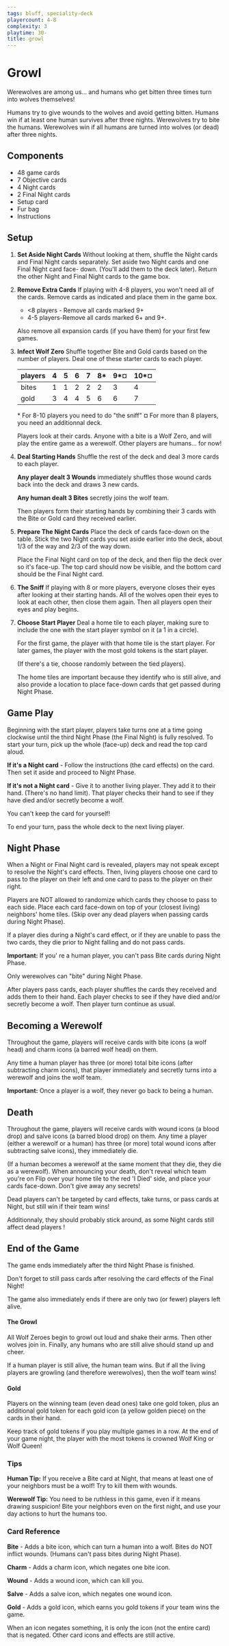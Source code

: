 ```yaml
---
tags: bluff, speciality-deck
playercount: 4-8
complexity: 3
playtime: 30-
title: growl
---
```

# Growl
Werewolves are among us... and humans who get bitten three times turn into wolves themselves!

Humans try to give wounds to the wolves and avoid getting bitten. Humans win if at least one human survives after three nights. Werewolves try to bite the humans. Werewolves win if all humans are turned into wolves (or dead) after three nights.

## Components
- 48 game cards
- 7 Objective cards
- 4 Night cards
- 2 Final Night cards
- Setup card
- Fur bag
- Instructions

## Setup
1. **Set Aside Night Cards**
    Without looking at them, shuffle the Night cards and Final Night cards separately. Set aside two Night cards and one Final Night card face- down. (You'll add them to the deck later). Return the other Night and Final Night cards to the game box.
    
2. **Remove Extra Cards**
    If playing with 4-8 players, you won't need all of the cards. Remove cards as indicated and place them in the game box.
    - <8 players - Remove all cards marked 9+
    - 4-5 players-Remove all cards marked 6+ and 9+.

    Also remove all expansion cards (if you have them) for your first few games.
    
3. **Infect Wolf Zero**
    Shuffle together Bite and Gold cards based on the number of players. Deal one of these starter cards to each player.

    | players | 4 | 5 | 6 | 7 | 8* | 9*¤ | 10*¤ |
    |---------|---|---|---|---|----|----|-----|
    | bites   | 1 | 1 | 2 | 2 | 2  | 3  | 4   |
    | gold    | 3 | 4 | 4 | 5 | 6  | 6  | 7   |

    \* For 8-10 players you need to do "the sniff"
    ¤ For more than 8 players, you need an additionnal deck.

    Players look at their cards. Anyone with a bite is a Wolf Zero, and will play the entire game as a werewolf. Other players are humans... for now!      
    
4. **Deal Starting Hands**
    Shuffle the rest of the deck and deal 3 more cards to each player.
    
    **Any player dealt 3 Wounds** immediately shuffles those wound cards back into the deck and draws 3 new cards.
    
    **Any human dealt 3 Bites** secretly joins the wolf team.

    Then players form their starting hands by combining their 3 cards with the Bite or Gold card they received earlier.
    
5. **Prepare The Night Cards**
    Place the deck of cards face-down on the table. Stick the two Night cards you set aside earlier into the deck, about 1/3 of the way and 2/3 of the way down.      
    
    Place the Final Night card on top of the deck, and then flip the deck over so it's face-up. The top card should now be visible, and the bottom card should be the Final Night card.
    
6. **The Sniff**
    If playing with 8 or more players, everyone closes their eyes after looking at their starting hands. All of the wolves open their eyes to look at each other, then close them again. Then all players open their eyes and play begins.
    
7. **Choose Start Player**
    Deal a home tile to each player, making sure to include the one with the start player symbol on it (a 1 in a circle).
    
    For the first game, the player with that home tile is the start player. For later games, the player with the most gold tokens is the start player.
    
    (If there's a tie, choose randomly between the tied players).
    
    The home tiles are important because they identify who is still alive, and also provide a location to place face-down cards that get passed during Night Phase.

## Game Play

Beginning with the start player, players take turns one at a time going clockwise until the third Night Phase (the Final Night) is fully resolved. To start your turn, pick up the whole (face-up) deck and read the top card aloud.

**If it's a Night card** \- Follow the instructions (the card effects) on the card. Then set it aside and proceed to Night Phase.

**If it's not a Night card** \- Give it to another living player. They add it to their hand. (There's no hand limit). That player checks their hand to see if they have died and/or secretly become a wolf.

You can't keep the card for yourself!

To end your turn, pass the whole deck to the next living player.

## Night Phase

When a Night or Final Night card is revealed, players may not speak except to resolve the Night's card effects. Then, living players choose one card to pass to the player on their left and one card to pass to the player on their right.

Players are NOT allowed to randomize which cards they choose to pass to each side. Place each card face-down on top of your (closest living) neighbors' home tiles. (Skip over any dead players when passing cards during Night Phase).

If a player dies during a Night's card effect, or if they are unable to pass the two cards, they die prior to Night falling and do not pass cards.

**Important:** If you' re a human player, you can't pass Bite cards during Night Phase.

Only werewolves can "bite" during Night Phase.

After players pass cards, each player shuffles the cards they received and adds them to their hand. Each player checks to see if they have died and/or secretly become a wolf. Then player turn continue as usual.

  

## Becoming a Werewolf

Throughout the game, players will receive cards with bite icons (a wolf head) and charm icons (a barred wolf head) on them.

Any time a human player has three (or more) total bite icons (after subtracting charm icons), that player immediately and secretly turns into a werewolf and joins the wolf team.

**Important:** Once a player is a wolf, they never go back to being a human.

## Death

Throughout the game, players will receive cards with wound icons (a blood drop) and salve icons (a barred blood drop) on them. Any time a player (either a werewolf or a human) has three (or more) total wound icons after subtracting salve icons), they immediately die.

(If a human becomes a werewolf at the same moment that they die, they die as a werewolf). When announcing your death, don't reveal which team you're on Flip over your home tile to the red 'I Died' side, and place your cards face-down. Don't give away any secrets!

Dead players can't be targeted by card effects, take turns, or pass cards at Night, but still win if their team wins!

Additionnaly, they should probably stick around, as some Night cards still affect dead players !

## End of the Game

The game ends immediately after the third Night Phase is finished.

Don't forget to still pass cards after resolving the card effects of the Final Night!

The game also immediately ends if there are only two (or fewer) players left alive.  

#### The Growl

All Wolf Zeroes begin to growl out loud and shake their arms. Then other wolves join in. Finally, any humans who are still alive should stand up and cheer.

If a human player is still alive, the human team wins. But if all the living players are growling (and therefore werewolves), then the wolf team wins!

#### Gold

Players on the winning team (even dead ones) take one gold token, plus an additional gold token for each gold icon (a yellow golden piece) on the cards in their hand.

Keep track of gold tokens if you play multiple games in a row. At the end of your game night, the player with the most tokens is crowned Wolf King or Wolf Queen!

### Tips

**Human Tip:** If you receive a Bite card at Night, that means at least one of your neighbors must be a wolf! Try to kill them with wounds.

**Werewolf Tip:** You need to be ruthless in this game, even if it means drawing suspicion! Bite your neighbors even on the first night, and use your day actions to hurt the humans too.

### Card Reference

**Bite** \- Adds a bite icon, which can turn a human into a wolf. Bites do NOT inflict wounds. (Humans can't pass bites during Night Phase).

**Charm** \- Adds a charm icon, which negates one bite icon.

**Wound** \- Adds a wound icon, which can kill you.

**Salve** \- Adds a salve icon, which negates one wound icon.

**Gold** \- Adds a gold icon, which earns you gold tokens if your team wins the game.

When an icon negates something, it is only the icon (not the entire card) that is negated. Other card icons and effects are still active.
